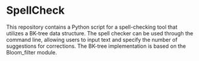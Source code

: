 # SpellCheck
This repository contains a Python script for a spell-checking tool that utilizes a BK-tree data structure. The spell checker can be used through the command line, allowing users to input text and specify the number of suggestions for corrections. The BK-tree implementation is based on the Bloom_filter module.
